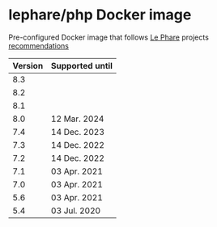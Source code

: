 # lephare/php Docker image

Pre-configured Docker image that follows [Le Phare](https://www.lephare.com) projects
[recommendations](https://faros.lephare.com)

| Version | Supported until |
|---------|-----------------|
| 8.3     |                 |
| 8.2     |                 |
| 8.1     |                 |
| 8.0     | 12 Mar. 2024    |
| 7.4     | 14 Dec. 2023    |
| 7.3     | 14 Dec. 2022    |
| 7.2     | 14 Dec. 2022    |
| 7.1     | 03 Apr. 2021    |
| 7.0     | 03 Apr. 2021    |
| 5.6     | 03 Apr. 2021    |
| 5.4     | 03 Jul. 2020    |
